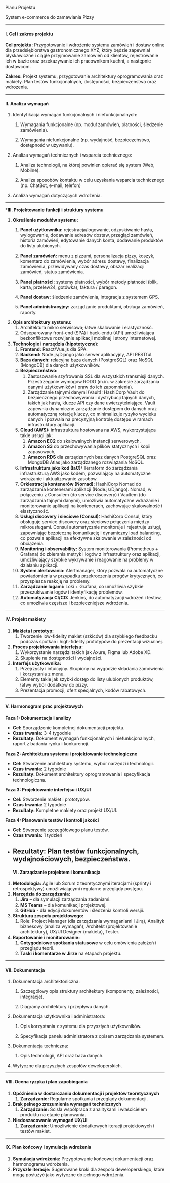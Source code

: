
Planu Projektu 

System e-commerce do zamawiania Pizzy

***
#### <a name="_lyvpj0d4owxe"></a>**I. Cel i zakres projektu**
**Cel projektu:** Przygotowanie i wdrożenie systemu zamówień i dostaw online dla przedsiębiorstwa gastronomicznego XYZ, który będzie zapewniał błyskawiczne i ciągłe przyjmowanie zamówień od klientów, rejestrowanie ich w bazie oraz przekazywanie ich pracownikom kuchni, a następnie dostawcom.

**Zakres:** Projekt systemu, przygotowanie architektury oprogramowania oraz makiety. Plan testów funkcjonalnych, dostępności, bezpieczeństwa oraz wdrożenia.

-----
#### II. Analiza wymagań

1. Identyfikacja wymagań funkcjonalnych i niefunkcjonalnych:

   1. Wymagania funkcjonalne (np. moduł zamówień, płatności, śledzenie zamówienia).

   2. Wymagania niefunkcjonalne (np. wydajność, bezpieczeństwo, dostępność w używaniu).

2. Analiza wymagań technicznych i wsparcia technicznego:

   1. Analiza technologii, na której powinien opierać się system (Web, Mobilne).

   2. Analiza sposobów kontaktu w celu uzyskania wsparcia technicznego (np. ChatBot, e-mail, telefon)

3. Analiza wymagań dotyczących wdrożenia.

***
***III. Projektowanie funkcji i struktury systemu**
1. **Określenie modułów systemu:**
   1. **Panel użytkownika:** rejestracja/logowanie, odzyskiwanie hasła, wylogowanie, dodawanie adresów dostaw, przegląd zamówień, historia zamówień, edytowanie danych konta, dodawanie produktów do listy ulubionych.
   1. **Panel zamówień:** menu z pizzami, personalizacja pizzy, koszyk, komentarz do zamówienia, wybór adresu dostawy, finalizacja zamówienia, przewidywany czas dostawy, obszar realizacji zamówień, status zamówienia.
   1. **Panel płatności:** systemy płatności, wybór metody płatności (blik, karta, przelew24, gotówka), faktura / paragon.

   1. **Panel dostaw:** śledzenie zamówienia, integracja z systemem GPS.
   1. **Panel administracyjny:** zarządzanie produktami, obsługa zamówień, raporty.
1. **Opis architektury systemu:**
   1. Architektura mikro serwisowa; łatwe skalowanie i elastyczność.
   1. Odseparowany front-end (SPA) i back-endu (API) umożliwiająca bezkonfliktowe rozwijanie aplikacji mobilnej i strony internetowej.
1. **Technologie i narzędzia (hipotetyczne):**
   1. **Frontend:** React/Vue.js dla SPA.
   1. **Backend:** Node.js/Django jako serwer aplikacyjny, API RESTful.
   1. **Baza danych:** relacyjna baza danych (PostgreSQL) oraz NoSQL (MongoDB) dla danych użytkowników.
   1. **Bezpieczeństwo:**
      1. Zastosowanie szyfrowania SSL dla wszystkich transmisji danych. Przestrzeganie wymogów RODO (m.in. w zakresie zarządzania danymi użytkowników i praw do ich zapomnienia).
      2. Zarządzanie tajnymi danymi (Vault): HashiCorp Vault do bezpiecznego przechowywania i dystrybucji tajnych danych, takich jak hasła, klucze API czy dane uwierzytelniające. Vault zapewnia dynamiczne zarządzanie dostępem do danych oraz automatyczną rotację kluczy, co minimalizuje ryzyko wycieku danych i pozwala na precyzyjną kontrolę dostępu w ramach infrastruktury aplikacji.
   1. **Cloud (AWS):** infrastruktura hostowana na AWS, wykorzystująca takie usługi jak:
      1. **Amazon EC2** do skalowalnych instancji serwerowych,
      2. **Amazon S3** do przechowywania plików statycznych i kopii zapasowych,
      3. **Amazon RDS** dla zarządzanych baz danych PostgreSQL oraz MongoDB Atlas jako zarządzanego rozwiązania NoSQL.
   1. **Infrastruktura jako kod (IaC):** Terraform do zarządzania infrastrukturą AWS jako kodem, pozwalający na automatyczne wdrażanie i aktualizowanie zasobów.
   1. **Orkiestracja kontenerów (Nomad)**: HashiCorp Nomad do zarządzania kontenerami aplikacji (Node.js/Django). Nomad, w połączeniu z Consulem (do service discovery) i Vaultem (do zarządzania tajnymi danymi), umożliwia automatyczne wdrażanie i monitorowanie aplikacji na kontenerach, zachowując skalowalność i elastyczność.
   1. **Usługi discovery i sieciowe (Consul):** HashiCorp Consul, który obsługuje service discovery oraz sieciowe połączenia między mikrousługami. Consul automatycznie monitoruje i rejestruje usługi, zapewniając bezpieczną komunikację i dynamiczny load balancing, co pozwala aplikacji na efektywne skalowanie w zależności od obciążenia.
   1. **Monitoring i observability:** System monitorowania (Prometheus + Grafana) do zbierania metryk i logów z infrastruktury oraz aplikacji, umożliwiający szybkie wykrywanie i reagowanie na problemy w działaniu aplikacji.
   1. **System alertowania:** Alertmanager, który pozwala na automatyczne powiadomienia w przypadku przekroczenia progów krytycznych, co przyspiesza reakcję na problemy.
   1. **Zarządzanie logami:** Loki + Grafana, co umożliwia szybkie przeszukiwanie logów i identyfikację problemów.
   1. **Automatyzacja CI/CD:** Jenkins, do automatyzacji wdrożeń i testów, co umożliwia częstsze i bezpieczniejsze wdrożenia.
-----
#### <a name="_q7dozito4mpv"></a>**IV. Projekt makiety**
1. **Makieta i prototyp:**
   1. Tworzenie low-fidelity makiet (szkiców) dla szybkiego feedbacku podczas spotkań i high-fidelity prototypów do prezentacji wizualnej.
1. **Proces projektowania interfejsu:**
   1. Wykorzystanie narzędzi takich jak Axure, Figma lub Adobe XD.
   1. Skupienie na dostępności i wydajności.
1. **Interfejs użytkownika:**
   1. Przejrzysty i intuicyjny. Skupiony na wygodzie składania zamówienia i korzystania z menu.
   1. Elementy takie jak szybki dostęp do listy ulubionych produktów, łatwy wybór dodatków do pizzy.
   1. Prezentacja promocji, ofert specjalnych, kodów rabatowych.
-----
#### <a name="_oir2fo7i376i"></a>**V. Harmonogram prac projektowych**
**Faza 1: Dokumentacja i analizy**

- **Cel:** Sporządzenie kompletnej dokumentacji projektu.
- **Czas trwania:** 3-4 tygodnie
- **Rezultaty:** Dokument wymagań funkcjonalnych i niefunkcjonalnych, raport z badania rynku i konkurencji.

**Faza 2: Architektura systemu i projektowanie technologiczne**

- **Cel:** Stworzenie architektury systemu, wybór narzędzi i technologii.
- **Czas trwania:** 2 tygodnie
- **Rezultaty:** Dokument architektury oprogramowania i specyfikacja technologiczna.

**Faza 3: Projektowanie interfejsu i UX/UI**

- **Cel:** Stworzenie makiet i prototypów.
- **Czas trwania:** 2 tygodnie
- **Rezultaty:** Kompletne makiety oraz projekt UX/UI.

**Faza 4: Planowanie testów i kontroli jakości**

- **Cel:** Stworzenie szczegółowego planu testów.
- **Czas trwania:** 1 tydzień
- **Rezultaty:** Plan testów funkcjonalnych, wydajnościowych, bezpieczeństwa.
  -----
  #### <a name="_9mp51pjzcb37"></a>**VI. Zarządzanie projektem i komunikacja**
1. **Metodologia:** Agile lub Scrum z teoretycznymi iteracjami (sprinty i retrospektywy) umożliwiającymi regularne przeglądy postępu.
1. **Narzędzia do zarządzania:**
   1. **Jira** – dla symulacji zarządzania zadaniami.
   1. **MS Teams** – dla komunikacji projektowej.
   1. **GitHub** - dla edycji dokumentów i śledzenia kontroli wersjii.
1. **Struktura zespołu projektowego:**
   1. Role:  Project Manager (dla zarządzania wymaganiami i Jirą), Analityk biznesowy (analiza wymagań), Architekt (projektowanie architektury), UX/UI Designer (makieta), Tester.
1. **Raportowanie i monitorowanie:**
   1. **Cotygodniowe spotkania statusowe** w celu omówienia założeń i przeglądu teorii.
   1. **Taski i komentarze w Jirze** na etapach projektu.
-----
#### VII. Dokumentacja

1. Dokumentacja architektoniczna:

   1. Szczegółowy opis struktury architektury (komponenty, zależności, integracje).

   2. Diagramy architektury i przepływu danych.

2. Dokumentacja użytkownika i administratora:

   1. Opis korzystania z systemu dla przyszłych użytkowników.

   2. Specyfikacja panelu administratora z opisem zarządzania systemem.

3. Dokumentacja techniczna:

   1. Opis technologii, API oraz baza danych.

4. Wytyczne dla przyszłych zespołów deweloperskich.


-----
#### <a name="_k9fqt447vb3f"></a>**VIII. Ocena ryzyka i plan zapobiegania**
1. **Opóźnienia w dostarczaniu dokumentacji i projektów teoretycznych**
   1. **Zarządzanie:** Regularne spotkania i przeglądy dokumentacji.
1. **Brak pełnego zrozumienia wymagań technicznych**
   1. **Zarządzanie:** Ścisła współpraca z analitykami i właścicielem produktu na etapie planowania.
1. **Niedoszacowanie wymagań UX/UI**
   1. **Zarządzanie:** Umożliwienie dodatkowych iteracji projektowych i testów makiet.
-----
#### <a name="_m31pcq59qusl"></a>**IX. Plan końcowy i symulacja wdrożenia**
1. **Symulacja wdrożenia:** Przygotowanie końcowej dokumentacji oraz harmonogramu wdrożenia.
1. **Przyszłe iteracje:** Sugerowane kroki dla zespołu deweloperskiego, które mogą posłużyć jako wytyczne do pełnego wdrożenia.


